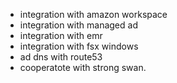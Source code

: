 
- integration with amazon workspace
- integration with managed ad
- integration with emr
- integration with fsx windows
- ad dns with route53
- cooperatote with strong swan.
